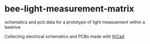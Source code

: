 # bee-light-measurement-matrix
schematics and pcb data for a prototype of light measuement within a beehive

Collecting electrical schematics and PCBs made with [KiCad](http://kicad-pcb.org/)
